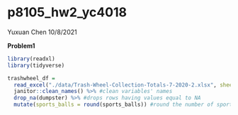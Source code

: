 p8105\_hw2\_yc4018
================
Yuxuan Chen
10/8/2021

**Problem1**

``` r
library(readxl)
library(tidyverse)

trashwheel_df = 
  read_excel("./data/Trash-Wheel-Collection-Totals-7-2020-2.xlsx", sheet = "Mr. Trash Wheel", range = "A2:N535") %>% #Read the excel file
  janitor::clean_names() %>% #clean variables' names
  drop_na(dumpster) %>% #drops rows having values equal to NA
  mutate(sports_balls = round(sports_balls)) #round the number of sports balls to the nearest integer
```
